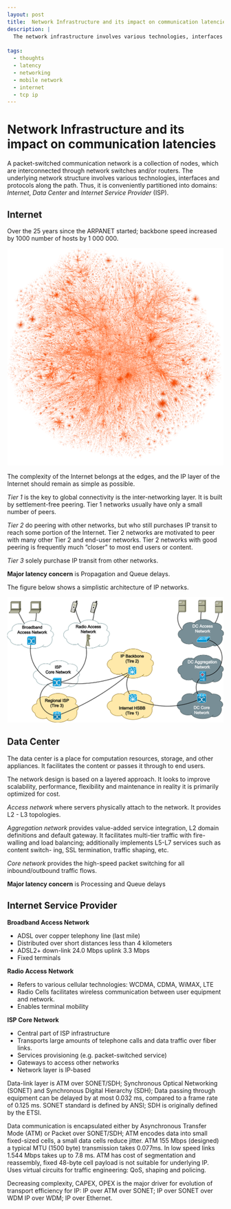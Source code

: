 ```yaml
---
layout: post
title:  Network Infrastructure and its impact on communication latencies.
description: |
  The network infrastructure involves various technologies, interfaces and protocols along the communication path. It is conveniently partitioned into domains: Internet, Data Center and Internet Service Provider. The post gives an introduction to high-level IP network architecture and its impact on communication latencies. 

tags:
  - thoughts
  - latency
  - networking
  - mobile network
  - internet
  - tcp ip
---
```


# Network Infrastructure and its impact on communication latencies

A packet-switched communication network is a collection of nodes, which are interconnected through network switches and/or routers. The underlying network structure involves various technologies, interfaces and protocols along the path. Thus, it is conveniently partitioned into domains: *Internet*, *Data Center* and *Internet Service Provider* (ISP).

## Internet

Over the 25 years since the ARPANET started; backbone speed increased by 1000 number of hosts by 1 000 000.

![Internet topology](/assets/images/2010-05-26-internet-topology.png)

The complexity of the Internet belongs at the edges, and the IP layer of the Internet should remain as simple as possible.

*Tier 1* is the key to global connectivity is the inter-networking layer. It is built by settlement-free peering. Tier 1 networks usually have only a small number of peers.

*Tier 2* do peering with other networks, but who still purchases IP transit to reach some portion of the Internet. Tier 2 networks are motivated to peer with many other Tier 2 and end-user networks. Tier 2 networks with good peering is frequently much ”closer” to most end users or content.

*Tier 3* solely purchase IP transit from other networks.

**Major latency concern** is Propagation and Queue delays.

The figure below shows a simplistic architecture of IP networks. 

![Architecture of IP network](/assets/images/2010-05-26-ip-net-architecture.svg)


## Data Center

The data center is a place for computation resources, storage, and other appliances. It facilitates the content or passes it through to end users.

The network design is based on a layered approach. It looks to improve scalability, performance, flexibility and maintenance in reality it is primarily optimized for cost.

*Access network* where servers physically attach to the network. It provides L2 - L3 topologies.

*Aggregation network* provides value-added service integration, L2 domain definitions and default gateway. It facilitates multi-tier traffic with fire-walling and load balancing; additionally implements L5-L7 services such as content switch- ing, SSL termination, traffic shaping, etc.

*Core network* provides the high-speed packet switching for all inbound/outbound traffic flows.

**Major latency concern** is Processing and Queue delays

## Internet Service Provider

**Broadband Access Network**
* ADSL over copper telephony line (last mile)
* Distributed over short distances less than 4 kilometers
* ADSL2+ down-link 24.0 Mbps uplink 3.3 Mbps
* Fixed terminals

**Radio Access Network**
* Refers to various cellular technologies: WCDMA, CDMA, WiMAX, LTE
* Radio Cells facilitates wireless communication between user equipment
and network.
* Enables terminal mobility

**ISP Core Network**
* Central part of ISP infrastructure
* Transports large amounts of telephone calls and data traffic over fiber links.
* Services provisioning (e.g. packet-switched service)
* Gateways to access other networks
* Network layer is IP-based

Data-link layer is ATM over SONET/SDH; Synchronous Optical Networking (SONET) and Synchronous Digital Hierarchy (SDH); Data passing through equipment can be delayed by at most 0.032 ms, compared to a frame rate of 0.125 ms. SONET standard is defined by ANSI; SDH is originally defined by the ETSI.


Data communication is encapsulated either by Asynchronous Transfer Mode (ATM) or Packet over SONET/SDH; ATM encodes data into small fixed-sized cells, a small data cells reduce jitter. ATM 155 Mbps (designed) a typical MTU (1500 byte) transmission takes 0.077ms. In low speed links 1.544 Mbps takes up to 7.8 ms. ATM has cost of segmentation and reassembly, fixed 48-byte cell payload is not suitable for underlying IP. Uses virtual circuits for traffic engineering: QoS, shaping and policing.

Decreasing complexity, CAPEX, OPEX is the major driver for evolution of transport efficiency for IP: IP over ATM over SONET; IP over SONET over WDM IP over WDM; IP over Ethernet.

